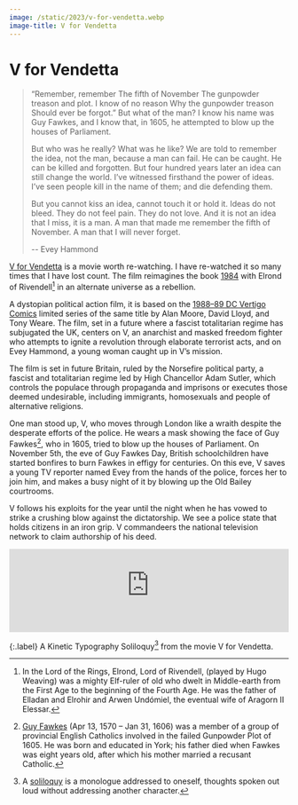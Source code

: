 ```yaml
---
image: /static/2023/v-for-vendetta.webp
image-title: V for Vendetta
---
```


# V for Vendetta

> “Remember, remember The fifth of November The gunpowder treason and plot. I know of no reason Why the gunpowder treason Should ever be forgot.” But what of the man? I know his name was Guy Fawkes, and I know that, in 1605, he attempted to blow up the houses of Parliament.
> 
> But who was he really? What was he like? We are told to remember the idea, not the man, because a man can fail. He can be caught. He can be killed and forgotten. But four hundred years later an idea can still change the world. I’ve witnessed firsthand the power of ideas. I’ve seen people kill in the name of them; and die defending them.
> 
> But you cannot kiss an idea, cannot touch it or hold it. Ideas do not bleed. They do not feel pain. They do not love. And it is not an idea that I miss, it is a man. A man that made me remember the fifth of November. A man that I will never forget.
> 
> -- Evey Hammond


[V for Vendetta](https://en.wikipedia.org/wiki/V_for_Vendetta_(film)) is a movie worth re-watching. I have re-watched it so many times that I have lost count. The film reimagines the book [1984](/2024/1984/) with Elrond of Rivendell[^Elrond] in an alternate universe as a rebellion.

A dystopian political action film, it is based on the [1988–89 DC Vertigo Comics](https://en.wikipedia.org/wiki/V_for_Vendetta) limited series of the same title by Alan Moore, David Lloyd, and Tony Weare. The film, set in a future where a fascist totalitarian regime has subjugated the UK, centers on V, an anarchist and masked freedom fighter who attempts to ignite a revolution through elaborate terrorist acts, and on Evey Hammond, a young woman caught up in V’s mission.

The film is set in future Britain, ruled by the Norsefire political party, a fascist and totalitarian regime led by High Chancellor Adam Sutler, which controls the populace through propaganda and imprisons or executes those deemed undesirable, including immigrants, homosexuals and people of alternative religions.

One man stood up, V, who moves through London like a wraith despite the desperate efforts of the police. He wears a mask showing the face of Guy Fawkes[^GuyFawkes], who in 1605, tried to blow up the houses of Parliament. On November 5th, the eve of Guy Fawkes Day, British schoolchildren have started bonfires to burn Fawkes in effigy for centuries. On this eve, V saves a young TV reporter named Evey from the hands of the police, forces her to join him, and makes a busy night of it by blowing up the Old Bailey courtrooms.

V follows his exploits for the year until the night when he has vowed to strike a crushing blow against the dictatorship. We see a police state that holds citizens in an iron grip. V commandeers the national television network to claim authorship of his deed.

<iframe width="100%" src="https://www.youtube-nocookie.com/embed/yhVERjN6V_k?si=RIaqgTOqfrPKX32q" title="YouTube video player" frameborder="0" allow="accelerometer; autoplay; clipboard-write; encrypted-media; gyroscope; picture-in-picture; web-share" referrerpolicy="strict-origin-when-cross-origin" allowfullscreen></iframe>

{:.label}
A Kinetic Typography Soliloquy[^Soliloquy] from the movie V for Vendetta.

[^Soliloquy]: A [soliloquy](https://en.wikipedia.org/wiki/Soliloquy) is a monologue addressed to oneself, thoughts spoken out loud without addressing another character.

[^Elrond]: In the Lord of the Rings, Elrond, Lord of Rivendell, (played by Hugo Weaving) was a mighty Elf-ruler of old who dwelt in Middle-earth from the First Age to the beginning of the Fourth Age. He was the father of Elladan and Elrohir and Arwen Undómiel, the eventual wife of Aragorn II Elessar.

[^GuyFawkes]: [Guy Fawkes](https://en.wikipedia.org/wiki/Guy_Fawkes) (Apr 13, 1570 – Jan 31, 1606) was a member of a group of provincial English Catholics involved in the failed Gunpowder Plot of 1605. He was born and educated in York; his father died when Fawkes was eight years old, after which his mother married a recusant Catholic.